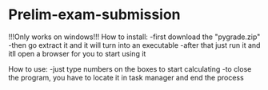 # Prelim-exam-submission

!!!Only works on windows!!!
How to install:
-first download the "pygrade.zip"
-then go extract it and it will turn into an executable
-after that just run it and itll open a browser for you to start using it

How to use:
-just type numbers on the boxes to start calculating
-to close the program, you have to locate it in task manager and end the process

